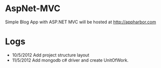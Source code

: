 AspNet-MVC
==========

Simple Blog App with ASP.NET MVC will be hosted at http://appharbor.com

Logs
====
* 10/5/2012 Add project structure layout
* 11/5/2012 Add mongodb c# driver and create UnitOfWork.